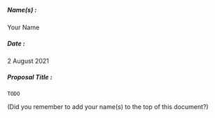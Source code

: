 ##### Name(s) :
Your Name

##### Date :
2 August 2021

##### Proposal Title :

```
TODO
```



(Did you remember to add your name(s) to the top of this document?)
